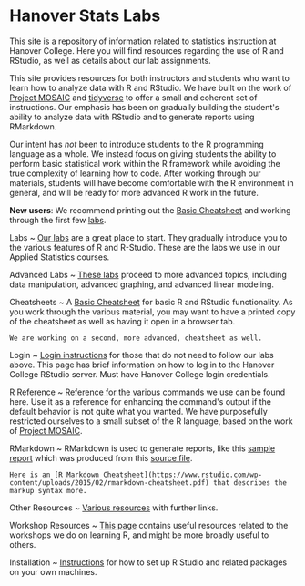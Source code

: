 # Hanover Stats Labs

This site is a repository of information related to statistics instruction at Hanover College. Here you will find resources regarding the use of R and RStudio, as well as details about our lab assignments.

This site provides resources for both instructors and students who want to learn how to analyze data with R and RStudio. We have built on the work of [Project MOSAIC](http://mosaic-web.org/) and [tidyverse](https://www.tidyverse.org/) to offer a small and coherent set of instructions. Our emphasis has been on gradually building the student's ability to analyze data with RStudio and to generate reports using RMarkdown.

Our intent has *not* been to introduce students to the R programming language as a whole. We instead focus on giving students the ability to perform basic statistical work within the R framework while avoiding the true complexity of learning how to code. After working through our materials, students will have become comfortable with the R environment in general, and will be ready for more advanced R work in the future.

**New users**: We recommend printing out the [Basic Cheatsheet](cheatSheet.md) and working through the first few [labs](labs.md).

Labs
  ~ [Our labs](labs.md) are a great place to start. They gradually introduce you to the various features of R and R-Studio. These are the labs we use in our Applied Statistics courses.

Advanced Labs
  ~ [These labs](advancedLabs.md) proceed to more advanced topics, including data manipulation, advanced graphing, and advanced linear modeling.

Cheatsheets
  ~ A [Basic Cheatsheet](cheatSheet.md) for basic R and RStudio functionality. As you work through the various material, you may want to have a printed copy of the cheatsheet as well as having it open in a browser tab.

    We are working on a second, more advanced, cheatsheet as well.

Login
  ~ [Login instructions](login.md) for those that do not need to follow our labs above. This page has brief information on how to log in to the Hanover College RStudio server. Must have Hanover College login credentials.

R Reference
  ~ [Reference for the various commands](commands.md) we use can be found here. Use it as a reference for enhancing the command's output if the default behavior is not quite what you wanted. We have purposefully restricted ourselves to a small subset of the R language, based on the work of [Project MOSAIC](http://mosaic-web.org/).

RMarkdown
  ~ RMarkdown is used to generate reports, like this [sample report](SampleReport.html) which was produced from this [source file](SampleReportSource.md).

    Here is an [R Markdown Cheatsheet](https://www.rstudio.com/wp-content/uploads/2015/02/rmarkdown-cheatsheet.pdf) that describes the markup syntax more.

Other Resources
  ~ [Various resources](various.md) with further links.

Workshop Resources
  ~ [This page](workshopResources.md) contains useful resources related to the workshops we do on learning R, and might be more broadly useful to others.

Installation
  ~ [Instructions](installation.md) for how to set up R Studio and related packages on your own machines.

